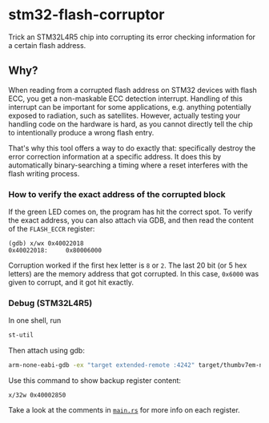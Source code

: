 # stm32-flash-corruptor

Trick an STM32L4R5 chip into corrupting its error checking information for a certain flash address.

## Why?

When reading from a corrupted flash address on STM32 devices with flash ECC, you get a non-maskable ECC detection interrupt. Handling of this interrupt can be important for some applications, e.g. anything potentially exposed to radiation, such as satellites. However, actually testing your handling code on the hardware is hard, as you cannot directly tell the chip to intentionally produce a wrong flash entry.

That's why this tool offers a way to do exactly that: specifically destroy the error correction information at a specific address. It does this by automatically binary-searching a timing where a reset interferes with the flash writing process.

### How to verify the exact address of the corrupted block

If the green LED comes on, the program has hit the correct spot. To verify the exact address, you can also attach via GDB, and then read the content of the `FLASH_ECCR` register:

```gdb
(gdb) x/wx 0x40022018
0x40022018:     0x80006000
```

Corruption worked if the first hex letter is `8` or `2`. The last 20 bit (or 5 hex letters) are the memory address that got corrupted. In this case, `0x6000` was given to corrupt, and it got hit exactly.

### Debug (STM32L4R5)

In one shell, run

```sh
st-util
```

Then attach using gdb:

```sh
arm-none-eabi-gdb -ex "target extended-remote :4242" target/thumbv7em-none-eabi/release/stm32-flash-corruptor
```

Use this command to show backup register content:

```gdb
x/32w 0x40002850
```

Take a look at the comments in [`main.rs`](src/main.rs) for more info on each register.

